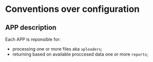 # Conventions over configuration


## APP description

Each APP is reponsible for:
- processing one or more files aka `uploaders`;
- returning based on available proccesed data one or more `reports`;



